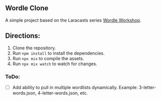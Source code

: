 ## Wordle Clone

A simple project based on the Laracasts series [Wordle Workshop](https://laracasts.com/series/wordle-workshop).

## Directions:
1. Clone the repository.
2. Run `npm install` to install the dependencies.
3. Run `npx mix` to compile the assets.
4. Run `npx mix watch` to watch for changes.

### ToDo:
- [ ] Add ability to pull in multiple wordlists dynamically. Example: 3-letter-words.json, 4-letter-words.json, etc.
